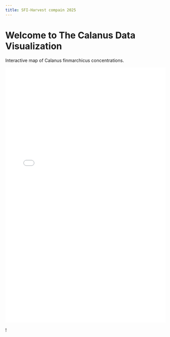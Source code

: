 ```yaml
---
title: SFI-Harvest compain 2025
---
```


# Welcome to The Calanus Data Visualization

Interactive map of Calanus finmarchicus concentrations.

<iframe src="calanus_plot21.html" width="100%" height="800px" style="border:none;"></iframe>

!
